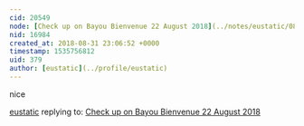 ```yaml
---
cid: 20549
node: [Check up on Bayou Bienvenue 22 August 2018](../notes/eustatic/08-23-2018/check-up-on-bayou-bienvenue-22-august-2018)
nid: 16984
created_at: 2018-08-31 23:06:52 +0000
timestamp: 1535756812
uid: 379
author: [eustatic](../profile/eustatic)
---
```


nice

[eustatic](../profile/eustatic) replying to: [Check up on Bayou Bienvenue 22 August 2018](../notes/eustatic/08-23-2018/check-up-on-bayou-bienvenue-22-august-2018)

